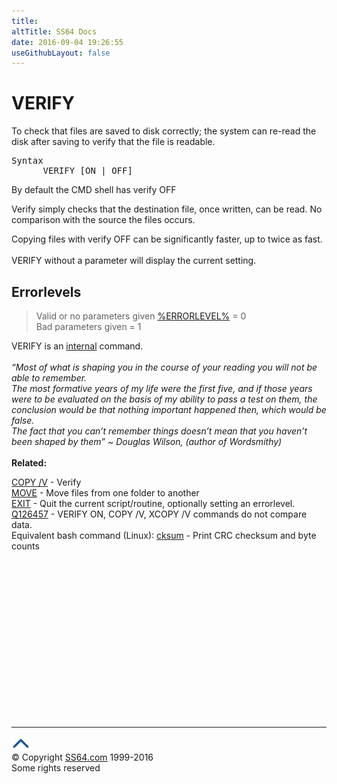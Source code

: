 ```yaml
---
title:
altTitle: SS64 Docs
date: 2016-09-04 19:26:55
useGithubLayout: false
---
```

<!-- #BeginLibraryItem "/Library/head_nt.lbi" --><!-- #EndLibraryItem --><h1>VERIFY</h1> 
<p> To check that files are saved to disk correctly; the system can 
re-read the disk after saving to verify that the file is readable.</p>
<pre>Syntax
      VERIFY [ON | OFF]</pre>
<p>By default the CMD shell has verify OFF<br>
</p>
<p>Verify simply checks that the destination file, once written, can be read.
No comparison with the source the files occurs.</p>
<p>Copying files with verify OFF can be significantly faster, up to twice as fast. <br>
<br>VERIFY without a parameter will display the current setting.<br>
</p>
<h2>Errorlevels</h2>
<blockquote>Valid or no parameters given <a href="errorlevel.html">%ERRORLEVEL%</a> = 0<br>
Bad parameters given = 1
</blockquote>
<p>VERIFY is an <a href="syntax-internal.html">internal</a> command.<br>
<br>
<i class="quote">“Most of what is shaping you in the course of your reading you will not be able to remember.<br>
The most formative years of my life were the first five, and if those years were to be evaluated on the basis of my ability to pass a test on them, the conclusion would be that nothing important happened then, which would be false. <br>
The fact that you can’t remember things doesn’t mean that you haven’t been shaped by them” ~ Douglas Wilson, (author of Wordsmithy)</i><br>
<br>
<b>Related:</b></p>
<p><a href="copy.html">COPY /V</a> - Verify<br>
<a href="move.html">MOVE</a> - Move files from one folder to another<br>
<a href="exit.html">EXIT</a> - Quit the current  script/routine, optionally setting an errorlevel.<br>
<a href="https://support.microsoft.com/en-us/kb/126457">Q126457</a> - VERIFY ON, COPY /V, XCOPY /V commands do not compare data.<br>
Equivalent bash command (Linux): <a href="../bash/cksum.html">cksum</a> - Print CRC checksum and byte counts</p>
<!-- #BeginLibraryItem "/Library/foot_nt.lbi" --><p>
<!-- windows300 -->
<ins class="adsbygoogle" style="display:inline-block;width:300px;height:250px" data-ad-client="ca-pub-6140977852749469" data-ad-slot="7649547908"></ins>
<script>
(adsbygoogle = window.adsbygoogle || []).push({});
</script></p>
<hr>
<div id="bl" class="footer"><a href="verify.html#"><img src="../images/top.png" width="30" height="22" alt="Back to the Top"></a></div>
<div id="br" class="footer, tagline">© Copyright <a href="http://ss64.com/">SS64.com</a> 1999-2016<br>
Some rights reserved</div><!-- #EndLibraryItem -->


